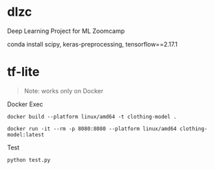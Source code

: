 # dlzc
Deep Learning Project for ML Zoomcamp

conda install scipy, keras-preprocessing, tensorflow==2.17.1



# tf-lite

> Note: works only on Docker

Docker Exec 
```
docker build --platform linux/amd64 -t clothing-model .

docker run -it --rm -p 8080:8080 --platform linux/amd64 clothing-model:latest
```

Test

```
python test.py
```

